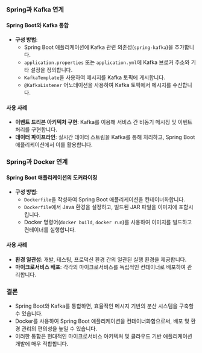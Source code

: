 ### Spring과 Kafka 연계

#### Spring Boot와 Kafka 통합
- **구성 방법**:
  - Spring Boot 애플리케이션에 Kafka 관련 의존성(`spring-kafka`)을 추가합니다.
  - `application.properties` 또는 `application.yml`에 Kafka 브로커 주소와 기타 설정을 정의합니다.
  - `KafkaTemplate`을 사용하여 메시지를 Kafka 토픽에 게시합니다.
  - `@KafkaListener` 어노테이션을 사용하여 Kafka 토픽에서 메시지를 수신합니다.

#### 사용 사례
- **이벤트 드리븐 아키텍처 구현**: Kafka를 이용해 서비스 간 비동기 메시징 및 이벤트 처리를 구현합니다.
- **데이터 파이프라인**: 실시간 데이터 스트림을 Kafka를 통해 처리하고, Spring Boot 애플리케이션에서 이를 활용합니다.

### Spring과 Docker 연계

#### Spring Boot 애플리케이션의 도커라이징
- **구성 방법**:
  - `Dockerfile`을 작성하여 Spring Boot 애플리케이션을 컨테이너화합니다.
  - `Dockerfile`에서 Java 환경을 설정하고, 빌드된 JAR 파일을 이미지에 포함시킵니다.
  - Docker 명령어(`docker build`, `docker run`)를 사용하여 이미지를 빌드하고 컨테이너를 실행합니다.

#### 사용 사례
- **환경 일관성**: 개발, 테스팅, 프로덕션 환경 간의 일관된 실행 환경을 제공합니다.
- **마이크로서비스 배포**: 각각의 마이크로서비스를 독립적인 컨테이너로 배포하여 관리합니다.

### 결론
- Spring Boot와 Kafka를 통합하면, 효율적인 메시지 기반의 분산 시스템을 구축할 수 있습니다.
- Docker를 사용하여 Spring Boot 애플리케이션을 컨테이너화함으로써, 배포 및 환경 관리의 편의성을 높일 수 있습니다.
- 이러한 통합은 현대적인 마이크로서비스 아키텍처 및 클라우드 기반 애플리케이션 개발에 매우 적합합니다.
